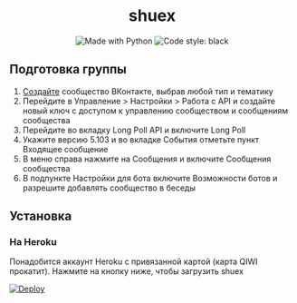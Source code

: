 <h1 align="center">shuex</h1>
<p align="center">
    <img alt="Made with Python" src="https://img.shields.io/badge/Made%20with-Python-%23FFD242?logo=python&logoColor=white"></img>
    <img alt="Code style: black" src="https://img.shields.io/badge/code%20style-black-000000.svg"></img>
</p>

## Подготовка группы
1. [Создайте](https://vk.com/groups?w=groups_create) сообщество ВКонтакте, выбрав любой тип и тематику
2. Перейдите в Управление > Настройки > Работа с API и создайте новый ключ с доступом к управлению сообществом и сообщениям сообщества
3. Перейдите во вкладку Long Poll API и включите Long Poll
4. Укажите версию 5.103 и во вкладке События отметьте пункт Входящее сообщение
5. В меню справа нажмите на Сообщения и включите Сообщения сообщества
6. В подпункте Настройки для бота включите Возможности ботов и разрешите добавлять сообщество в беседы

## Установка
### На Heroku
Понадобится аккаунт Heroku с привязанной картой (карта QIWI прокатит). Нажмите на кнопку ниже, чтобы загрузить shuex

[![Deploy](https://www.herokucdn.com/deploy/button.svg)](https://heroku.com/deploy?template=https://github.com/heroku/node-js-getting-started)
